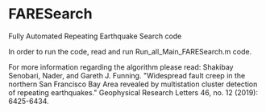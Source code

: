 # FARESearch
Fully Automated Repeating Earthquake Search code 

In order to run the code, read and run Run_all_Main_FARESearch.m code.

For more information regarding the algorithm please read:
Shakibay Senobari, Nader, and Gareth J. Funning. 
"Widespread fault creep in the northern San Francisco Bay Area revealed by multistation cluster detection of repeating earthquakes." 
Geophysical Research Letters 46, no. 12 (2019): 6425-6434.
